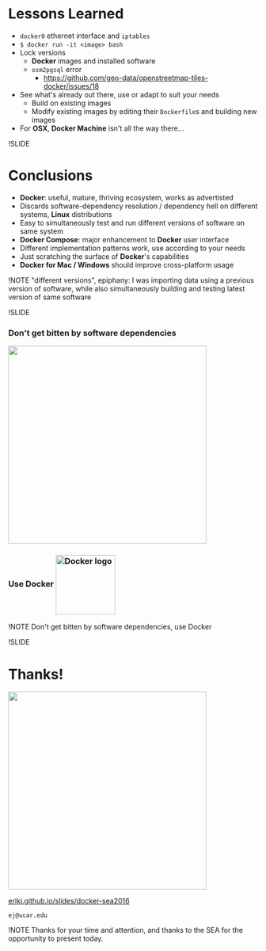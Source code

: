 <!-- Outro -->

# Lessons Learned
- `docker0` ethernet interface and `iptables`
- `$ docker run -it <image> bash`
- Lock versions
  - **Docker** images and installed software
  - `osm2pgsql` error
    - <https://github.com/geo-data/openstreetmap-tiles-docker/issues/18>
- See what's already out there, use or adapt to suit your needs
  - Build on existing images
  - Modify existing images by editing their `Dockerfile`s and building new images
- For **OSX**, **Docker Machine** isn't all the way there...

!SLIDE
# Conclusions

- **Docker**: useful, mature, thriving ecosystem, works as advertisted
- Discards software-dependency resolution / dependency hell on different systems, **Linux** distributions
- Easy to simultaneously test and run different versions of software on same system
- **Docker Compose**: major enhancement to **Docker** user interface
- Different implementation patterns work, use according to your needs
- Just scratching the surface of **Docker**'s capabilities
- **Docker for Mac / Windows** should improve cross-platform usage

!NOTE
"different versions", epiphany: I was importing data using a previous version of software, while also simultaneously building and testing latest version of same software

!SLIDE

<h3 class='fragment' >Don't get bitten by software dependencies</h3>

<img src='images/snakes-logo-crop.jpeg' height=400 />

<h3 class='fragment'>
  Use Docker
  <img src='images/docker-logo.png' height=120px; alt='Docker logo' style='vertical-align:middle;'/>
</h3>

!NOTE
Don't get bitten by software dependencies, use Docker

!SLIDE
# Thanks!

<img src='images/jackson-burger.jpg' height=400 />

[erikj.github.io/slides/docker-sea2016](http://erikj.github.io/slides/docker-sea2016)

`ej@ucar.edu`

!NOTE
Thanks for your time and attention, and thanks to the SEA for the opportunity to present today.
